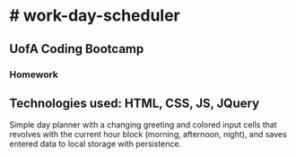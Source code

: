 <h1># work-day-scheduler</h1>
<h2>UofA Coding Bootcamp</h2>
<h3>Homework</h3> 

<h2>Technologies used: HTML, CSS, JS, JQuery</h2>

<p>Simple day planner with a changing greeting and colored input cells that revolves with the current hour block (morning, afternoon, night),
and saves entered data to local storage with persistence. 
